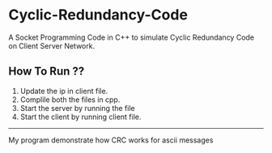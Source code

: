 # Cyclic-Redundancy-Code
A Socket Programming Code in C++ to simulate Cyclic Redundancy Code on Client Server Network.

How To Run ??
-------------

1. Update the ip in client file.
2. Complile both the files in cpp.
3. Start the server by running the file
4. Start the client by running client file.

--------------------------------------------
My program demonstrate how CRC works for ascii messages 
